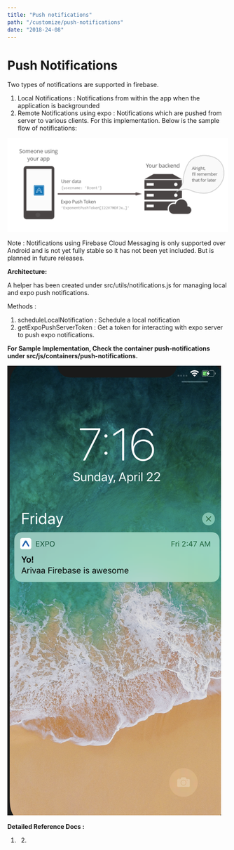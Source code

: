 ```yaml
---
title: "Push notifications"
path: "/customize/push-notifications"
date: "2018-24-08"
---
```


# Push Notifications

Two types of notifications are supported in firebase. 

1. Local Notifications : Notifications from within the app when the application is backgrounded
2. Remote Notifications using expo : Notifications which are pushed from server to various clients. For this implementation. Below is the sample flow of notifications:

![](/assets/image%20%284%29.png)

Note : Notifications using Firebase Cloud Messaging is only supported over Android and is not yet fully stable so it has not been yet included. But is planned in future releases.

**Architecture:**

A helper has been created under src/utils/notifications.js for managing local and expo push notifications.

Methods : 

1. scheduleLocalNotification : Schedule a local notification
2. getExpoPushServerToken : Get a token for interacting with expo server to push expo notifications.

 

**For Sample Implementation, Check the container push-notifications under src/js/containers/push-notifications.**

![](/assets/image%20%283%29.png)

**Detailed Reference Docs :** 

1. 2. 


